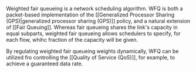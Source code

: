 

Weighted fair queueing is a network scheduling algorithm. WFQ is both a packet-based implementation of the [[Generalized Processor Sharing (GPS)|generalized processor sharing (GPS)]] policy, and a natural extension of [[Fair Queuing]]. Whereas fair queueing shares the link's capacity in equal subparts, weighted fair queueing allows schedulers to specify, for each flow, whihc fraction of the capacity will be given.

By regulating weighted fair queueing weights dynamically, WFQ can be utilized fro controlling the [[Quality of Service (QoS)]], for example, to achieve a guaranteed data rate.